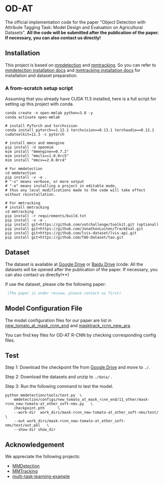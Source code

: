 # OD-AT
The official implementation code for the paper "Object Detection with Attribute Tagging Task: Model Design and Evaluation on Agricultural Datasets". **All the code will be submitted after the publication of the paper. If necessary, you can also contact us directly!**



## Installation
This project is based on [mmdetection](https://github.com/open-mmlab/mmdetection) and [mmtracking](https://github.com/open-mmlab/mmtracking). So you can refer to [mmdetection installation docs](https://mmdetection.readthedocs.io/en/3.x/get_started.html) and [mmtracking installation docs](https://github.com/open-mmlab/mmtracking/blob/master/docs/en/install.md) for installation and dataset preparation.

### A from-scratch setup script
Assuming that you already have CUDA 11.3 installed, here is a full script for setting up this project with conda.
```shell
conda create -n open-mmlab python=3.8 -y
conda activate open-mmlab

# install PyTorch and torchvision
conda install pytorch==1.12.1 torchvision==0.13.1 torchaudio==0.12.1 cudatoolkit=11.3 -c pytorch

# install mmcv and mmengine
pip install -U openmim
mim install "mmengine==0.7.2"
mim install "mmcls==1.0.0rc5"
mim install "mmcv==2.0.0rc4"

# For mmdetection
cd mmdetection
pip install -v -e .
# "-v" means verbose, or more output
# "-e" means installing a project in editable mode,
# thus any local modifications made to the code will take effect without reinstallation.

# For mmtracking
# install mmtracking
cd mmtracking
pip install -r requirements/build.txt
pip install -v -e .
pip install git+https://github.com/votchallenge/toolkit.git (optional)
pip install git+https://github.com/JonathonLuiten/TrackEval.git
pip install git+https://github.com/lvis-dataset/lvis-api.git
pip install git+https://github.com/TAO-Dataset/tao.git
```

## Dataset
The dataset is available at [Google Drive](https://drive.google.com/file/d/1bBWajjm_rTDTHDhZzecKMrGgTq0gjP79/view?usp=sharing) 
or [Baidu Drive](https://pan.baidu.com/s/1uzUcogD1UyjY0S9D2EeZSA) (code: All the datasets will be opened after the publication of the paper. If necessary, you can also contact us directly!**) 

If use the dataset, please cite the following paper: 
```bibtex
 (The paper is under review, please contact us first)
```

## Model Configuration File
The model configuration files for our paper are list in [new_tomato_at_mask_rcnn_end](mmdetection%2Fconfigs%2Fnew_tomato_at_mask_rcnn_end) and [masktrack_rcnn_new_ara](mmtracking%2Fconfigs%2Fvis%2Fmasktrack_rcnn_new_ara).

You can find key files for OD-AT R-CNN by checking corresponding config files.

## Test

Step 1: Download the checkpoint file from [Google Drive](https://drive.google.com/file/d/1Yqk5bniHRVWERi9Hxh2GTMH04Xa53tOV/view?usp=sharing) and move to `./`.

Step 2: Download the datasets and unzip to `./data/` .

Step 3: Run the following command to test the model.

```shell
python mmdetection/tools/test.py  \
    mmdetection/configs/new_tomato_at_mask_rcnn_end/11_other/mask-rcnn_new-tomato-at_other_soft-nms.py   \
    checkpoint.pth      \
    --work-dir  work_dirs/mask-rcnn_new-tomato-at_other_soft-nms/test/   \
    --out work_dirs/mask-rcnn_new-tomato-at_other_soft-nms/test/out.pkl   \
    --show-dir show_dir
```


## Acknowledgement
We appreciate the following projects:
- [MMDetection](https://github.com/open-mmlab/mmdetection)
- [MMTracking](https://github.com/open-mmlab/mmtracking)
- [multi-task-learning-example](https://github.com/yaringal/multi-task-learning-example)

